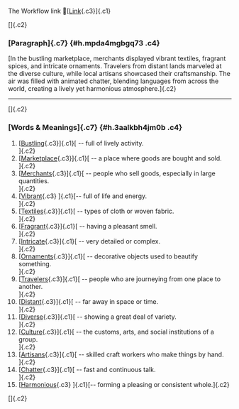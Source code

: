 The Workflow link
👏[[Link](https://www.google.com/url?q=http://www.google.com&sa=D&source=editors&ust=1760884768101073&usg=AOvVaw27x_-i0lHYBvHHrSHCKK_U){.c3}]{.c1}

[]{.c2}

### [Paragraph]{.c7} {#h.mpda4mgbgq73 .c4}

[In the bustling marketplace, merchants displayed vibrant textiles,
fragrant spices, and intricate ornaments. Travelers from distant lands
marveled at the diverse culture, while local artisans showcased their
craftsmanship. The air was filled with animated chatter, blending
languages from across the world, creating a lively yet harmonious
atmosphere.]{.c2}

------------------------------------------------------------------------

[]{.c2}

### [Words & Meanings]{.c7} {#h.3aalkbh4jm0b .c4}

1.  [[Bustling](https://www.google.com/url?q=http://www.google.com&sa=D&source=editors&ust=1760884768103427&usg=AOvVaw3l6hJTrB0bjiz7vw-0kXHV){.c3}]{.c1}[ --
    full of lively activity.\
    ]{.c2}
2.  [[Marketplace](https://www.google.com/url?q=http://www.google.com&sa=D&source=editors&ust=1760884768103940&usg=AOvVaw0qGlpvk2nnHWU579_llgYD){.c3}]{.c1}[ --
    a place where goods are bought and sold.\
    ]{.c2}
3.  [[Merchants](https://www.google.com/url?q=http://www.google.com&sa=D&source=editors&ust=1760884768104399&usg=AOvVaw1vsnicy5Ya8BHxgLWOxAvT){.c3}]{.c1}[ --
    people who sell goods, especially in large quantities.\
    ]{.c2}
4.  [[Vibrant](https://www.google.com/url?q=http://www.google.com&sa=D&source=editors&ust=1760884768104928&usg=AOvVaw0qDGyp_TdqiYtp4yoHTIKR){.c3}
    ]{.c1}[-- full of life and energy.\
    ]{.c2}
5.  [[Textiles](https://www.google.com/url?q=http://www.google.com&sa=D&source=editors&ust=1760884768105293&usg=AOvVaw1Aywj7zgaY0-BrTY9rnJwt){.c3}]{.c1}[ --
    types of cloth or woven fabric.\
    ]{.c2}
6.  [[Fragrant](https://www.google.com/url?q=http://www.google.com&sa=D&source=editors&ust=1760884768105796&usg=AOvVaw0i6d278zTKMOkQSBK5Ybpv){.c3}]{.c1}[ --
    having a pleasant smell.\
    ]{.c2}
7.  [[Intricate](https://www.google.com/url?q=http://www.google.com&sa=D&source=editors&ust=1760884768106114&usg=AOvVaw0UFCSOaqNFJAVPbTejbSd8){.c3}]{.c1}[ --
    very detailed or complex.\
    ]{.c2}
8.  [[Ornaments](https://www.google.com/url?q=http://www.google.com&sa=D&source=editors&ust=1760884768106509&usg=AOvVaw3yNfmR4Qyv4Pxo0FtGhpzr){.c3}]{.c1}[ --
    decorative objects used to beautify something.\
    ]{.c2}
9.  [[Travelers](https://www.google.com/url?q=http://www.google.com&sa=D&source=editors&ust=1760884768106941&usg=AOvVaw3KsNtCrFLxknkVzGXZ2oJP){.c3}]{.c1}[ --
    people who are journeying from one place to another.\
    ]{.c2}
10. [[Distant](https://www.google.com/url?q=http://www.google.com&sa=D&source=editors&ust=1760884768107330&usg=AOvVaw272TEJ5LJE1sJNPNGhkQ5M){.c3}]{.c1}[ --
    far away in space or time.\
    ]{.c2}
11. [[Diverse](https://www.google.com/url?q=http://www.google.com&sa=D&source=editors&ust=1760884768107654&usg=AOvVaw2v6UNftaRpqjpK4FfOt_SL){.c3}]{.c1}[ --
    showing a great deal of variety.\
    ]{.c2}
12. [[Culture](https://www.google.com/url?q=http://www.google.com&sa=D&source=editors&ust=1760884768108067&usg=AOvVaw3wHbgmJfnv0QK-kceNoPiH){.c3}]{.c1}[ --
    the customs, arts, and social institutions of a group.\
    ]{.c2}
13. [[Artisans](https://www.google.com/url?q=http://www.google.com&sa=D&source=editors&ust=1760884768108567&usg=AOvVaw0eUcU15RAY56_0EYIK9SSn){.c3}]{.c1}[ --
    skilled craft workers who make things by hand.\
    ]{.c2}
14. [[Chatter](https://www.google.com/url?q=http://www.google.com&sa=D&source=editors&ust=1760884768109001&usg=AOvVaw3KjTbtf5Uy4_yhPXkHG6Eq){.c3}]{.c1}[ --
    fast and continuous talk.\
    ]{.c2}
15. [[Harmonious](https://www.google.com/url?q=http://www.google.com&sa=D&source=editors&ust=1760884768109405&usg=AOvVaw0FHmWhBc07AiXj-YCW-ouM){.c3}
    ]{.c1}[-- forming a pleasing or consistent whole.]{.c2}

[]{.c2}
